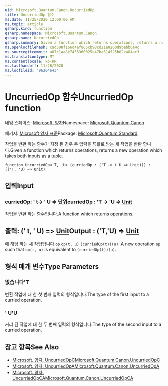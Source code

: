 ```yaml
---
uid: Microsoft.Quantum.Canon.UncurriedOp
title: UncurriedOp 함수
ms.date: 11/25/2020 12:00:00 AM
ms.topic: article
qsharp.kind: function
qsharp.namespace: Microsoft.Quantum.Canon
qsharp.name: UncurriedOp
qsharp.summary: Given a function which returns operations, returns a new operation which takes both inputs as a tuple.
ms.openlocfilehash: cad508f166d4af805cb98cd21a0260d9babb6a4c
ms.sourcegitcommit: a87c1aa8e7453360025e47ba614f25b02ea84ec3
ms.translationtype: MT
ms.contentlocale: ko-KR
ms.lasthandoff: 11/26/2020
ms.locfileid: "96204643"
---
```

# <a name="uncurriedop-function"></a><span data-ttu-id="8e9f7-102">UncurriedOp 함수</span><span class="sxs-lookup"><span data-stu-id="8e9f7-102">UncurriedOp function</span></span>

<span data-ttu-id="8e9f7-103">네임 스페이스: [Microsoft. 양자](xref:Microsoft.Quantum.Canon)</span><span class="sxs-lookup"><span data-stu-id="8e9f7-103">Namespace: [Microsoft.Quantum.Canon](xref:Microsoft.Quantum.Canon)</span></span>

<span data-ttu-id="8e9f7-104">패키지: [Microsoft 양자 표준](https://nuget.org/packages/Microsoft.Quantum.Standard)</span><span class="sxs-lookup"><span data-stu-id="8e9f7-104">Package: [Microsoft.Quantum.Standard](https://nuget.org/packages/Microsoft.Quantum.Standard)</span></span>


<span data-ttu-id="8e9f7-105">작업을 반환 하는 함수가 지정 된 경우 두 입력을 튜플로 받는 새 작업을 반환 합니다.</span><span class="sxs-lookup"><span data-stu-id="8e9f7-105">Given a function which returns operations, returns a new operation which takes both inputs as a tuple.</span></span>

```qsharp
function UncurriedOp<'T, 'U> (curriedOp : ('T -> ('U => Unit))) : (('T, 'U) => Unit)
```


## <a name="input"></a><span data-ttu-id="8e9f7-106">입력</span><span class="sxs-lookup"><span data-stu-id="8e9f7-106">Input</span></span>

### <a name="curriedop--t---u--unit"></a><span data-ttu-id="8e9f7-107">curriedOp: ' t-> ' U => [단위](xref:microsoft.quantum.lang-ref.unit)</span><span class="sxs-lookup"><span data-stu-id="8e9f7-107">curriedOp : 'T -> 'U => [Unit](xref:microsoft.quantum.lang-ref.unit)</span></span> 

<span data-ttu-id="8e9f7-108">작업을 반환 하는 함수입니다.</span><span class="sxs-lookup"><span data-stu-id="8e9f7-108">A function which returns operations.</span></span>



## <a name="output--tu--unit"></a><span data-ttu-id="8e9f7-109">출력: (' t, ' U) => [Unit](xref:microsoft.quantum.lang-ref.unit)</span><span class="sxs-lookup"><span data-stu-id="8e9f7-109">Output : ('T,'U) => [Unit](xref:microsoft.quantum.lang-ref.unit)</span></span> 

<span data-ttu-id="8e9f7-110">에 해당 하는 새 작업입니다 `op` `op(t, u)` `(curriedOp(t))(u)` .</span><span class="sxs-lookup"><span data-stu-id="8e9f7-110">A new operation `op` such that `op(t, u)` is equivalent to `(curriedOp(t))(u)`.</span></span>

## <a name="type-parameters"></a><span data-ttu-id="8e9f7-111">형식 매개 변수</span><span class="sxs-lookup"><span data-stu-id="8e9f7-111">Type Parameters</span></span>

### <a name="t"></a><span data-ttu-id="8e9f7-112">없습니다</span><span class="sxs-lookup"><span data-stu-id="8e9f7-112">'T</span></span>

<span data-ttu-id="8e9f7-113">변환 작업에 대 한 첫 번째 입력의 형식입니다.</span><span class="sxs-lookup"><span data-stu-id="8e9f7-113">The type of the first input to a curried operation.</span></span>
### <a name="u"></a><span data-ttu-id="8e9f7-114">' U</span><span class="sxs-lookup"><span data-stu-id="8e9f7-114">'U</span></span>

<span data-ttu-id="8e9f7-115">커리 된 작업에 대 한 두 번째 입력의 형식입니다.</span><span class="sxs-lookup"><span data-stu-id="8e9f7-115">The type of the second input to a curried operation.</span></span>

## <a name="see-also"></a><span data-ttu-id="8e9f7-116">참고 항목</span><span class="sxs-lookup"><span data-stu-id="8e9f7-116">See Also</span></span>

- [<span data-ttu-id="8e9f7-117">Microsoft. 양자. UncurriedOpC</span><span class="sxs-lookup"><span data-stu-id="8e9f7-117">Microsoft.Quantum.Canon.UncurriedOpC</span></span>](xref:Microsoft.Quantum.Canon.UncurriedOpC)
- [<span data-ttu-id="8e9f7-118">Microsoft. 양자. UncurriedOpA</span><span class="sxs-lookup"><span data-stu-id="8e9f7-118">Microsoft.Quantum.Canon.UncurriedOpA</span></span>](xref:Microsoft.Quantum.Canon.UncurriedOpA)
- [<span data-ttu-id="8e9f7-119">Microsoft. 양자. UncurriedOpCA</span><span class="sxs-lookup"><span data-stu-id="8e9f7-119">Microsoft.Quantum.Canon.UncurriedOpCA</span></span>](xref:Microsoft.Quantum.Canon.UncurriedOpCA)